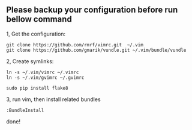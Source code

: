  Please backup your configuration before run bellow command 
 --------

1, Get the configuration:

    git clone https://github.com/rmrf/vimrc.git  ~/.vim
    git clone https://github.com/gmarik/vundle.git ~/.vim/bundle/vundle

2, Create symlinks:

    ln -s ~/.vim/vimrc ~/.vimrc
    ln -s ~/.vim/gvimrc ~/.gvimrc

    sudo pip install flake8

3, run vim, then install related bundles

    :BundleInstall

done!
